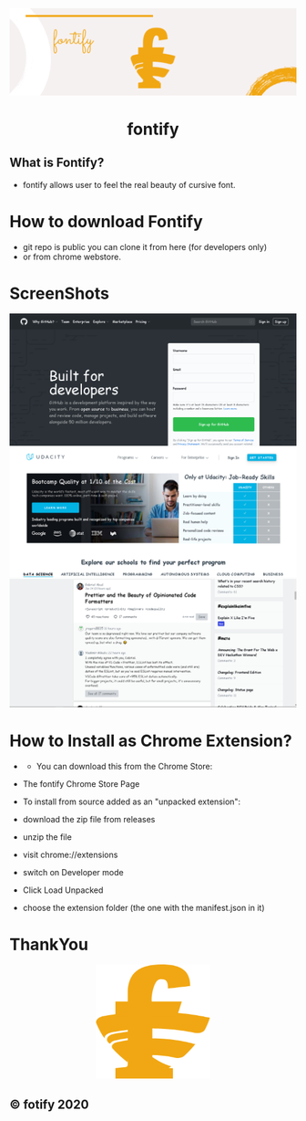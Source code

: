 <p align="center">
  <a>
    <img src="./fontify.png" width = "1400px"/>
  </a>
</p>
<h1 align="center">
  fontify
</h1>

 
</p>

## What is Fontify?
* fontify allows user to feel the real beauty of cursive font.



# How to download Fontify

* git repo is public you can clone it from here (for developers only)
* or from chrome webstore.



# ScreenShots
<img src="./githubss.png">
<img src="./udacityss.png">
<img src="./screenshot.png">



# How to Install as Chrome Extension?
 * * You can download this from the Chrome Store:

* The fontify Chrome Store Page
* To install from source added as an "unpacked extension":
* download the zip file from releases
* unzip the file
* visit chrome://extensions
* switch on Developer mode
* Click Load Unpacked
* choose the extension folder (the one with the manifest.json in it)



# ThankYou 
<p align="center">
<img src="./logo.png" width="200" height ="200">
</p>

<p align="center">

## © fotify 2020
</p>